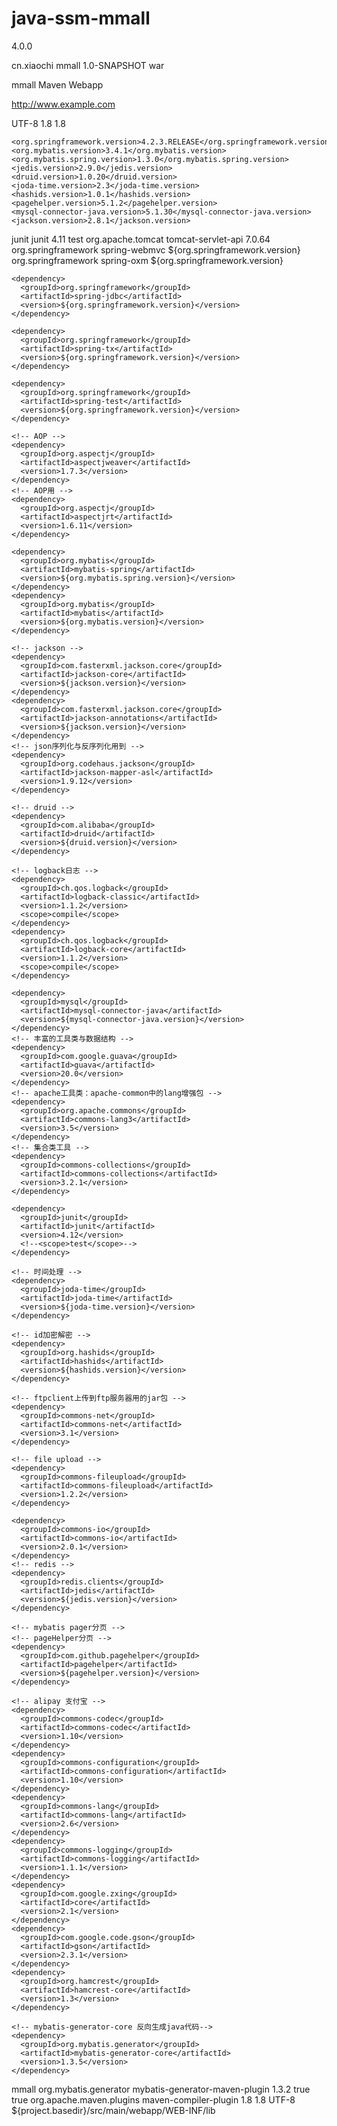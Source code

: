 # java-ssm-mmall

<?xml version="1.0" encoding="UTF-8"?>

<project xmlns="http://maven.apache.org/POM/4.0.0" xmlns:xsi="http://www.w3.org/2001/XMLSchema-instance"
  xsi:schemaLocation="http://maven.apache.org/POM/4.0.0 http://maven.apache.org/xsd/maven-4.0.0.xsd">
  <modelVersion>4.0.0</modelVersion>

  <groupId>cn.xiaochi</groupId>
  <artifactId>mmall</artifactId>
  <version>1.0-SNAPSHOT</version>
  <packaging>war</packaging>

  <name>mmall Maven Webapp</name>
  <!-- FIXME change it to the project's website -->
  <url>http://www.example.com</url>

  <properties>
    <project.build.sourceEncoding>UTF-8</project.build.sourceEncoding>
    <maven.compiler.source>1.8</maven.compiler.source>
    <maven.compiler.target>1.8</maven.compiler.target>

    <org.springframework.version>4.2.3.RELEASE</org.springframework.version>
    <org.mybatis.version>3.4.1</org.mybatis.version>
    <org.mybatis.spring.version>1.3.0</org.mybatis.spring.version>
    <jedis.version>2.9.0</jedis.version>
    <druid.version>1.0.20</druid.version>
    <joda-time.version>2.3</joda-time.version>
    <hashids.version>1.0.1</hashids.version>
    <pagehelper.version>5.1.2</pagehelper.version>
    <mysql-connector-java.version>5.1.30</mysql-connector-java.version>
    <jackson.version>2.8.1</jackson.version>
  </properties>

  <dependencies>
    <dependency>
      <groupId>junit</groupId>
      <artifactId>junit</artifactId>
      <version>4.11</version>
      <scope>test</scope>
    </dependency>
    <!-- servlet -->
    <dependency>
      <groupId>org.apache.tomcat</groupId>
      <artifactId>tomcat-servlet-api</artifactId>
      <version>7.0.64</version>
    </dependency>
    <!-- springmvc -->
    <dependency>
      <groupId>org.springframework</groupId>
      <artifactId>spring-webmvc</artifactId>
      <version>${org.springframework.version}</version>
    </dependency>
    <!-- spring-oxm -->
    <dependency>
      <groupId>org.springframework</groupId>
      <artifactId>spring-oxm</artifactId>
      <version>${org.springframework.version}</version>
    </dependency>

    <dependency>
      <groupId>org.springframework</groupId>
      <artifactId>spring-jdbc</artifactId>
      <version>${org.springframework.version}</version>
    </dependency>

    <dependency>
      <groupId>org.springframework</groupId>
      <artifactId>spring-tx</artifactId>
      <version>${org.springframework.version}</version>
    </dependency>

    <dependency>
      <groupId>org.springframework</groupId>
      <artifactId>spring-test</artifactId>
      <version>${org.springframework.version}</version>
    </dependency>

    <!-- AOP -->
    <dependency>
      <groupId>org.aspectj</groupId>
      <artifactId>aspectjweaver</artifactId>
      <version>1.7.3</version>
    </dependency>
    <!-- AOP用 -->
    <dependency>
      <groupId>org.aspectj</groupId>
      <artifactId>aspectjrt</artifactId>
      <version>1.6.11</version>
    </dependency>

    <dependency>
      <groupId>org.mybatis</groupId>
      <artifactId>mybatis-spring</artifactId>
      <version>${org.mybatis.spring.version}</version>
    </dependency>
    <dependency>
      <groupId>org.mybatis</groupId>
      <artifactId>mybatis</artifactId>
      <version>${org.mybatis.version}</version>
    </dependency>

    <!-- jackson -->
    <dependency>
      <groupId>com.fasterxml.jackson.core</groupId>
      <artifactId>jackson-core</artifactId>
      <version>${jackson.version}</version>
    </dependency>
    <dependency>
      <groupId>com.fasterxml.jackson.core</groupId>
      <artifactId>jackson-annotations</artifactId>
      <version>${jackson.version}</version>
    </dependency>
    <!-- json序列化与反序列化用到 -->
    <dependency>
      <groupId>org.codehaus.jackson</groupId>
      <artifactId>jackson-mapper-asl</artifactId>
      <version>1.9.12</version>
    </dependency>

    <!-- druid -->
    <dependency>
      <groupId>com.alibaba</groupId>
      <artifactId>druid</artifactId>
      <version>${druid.version}</version>
    </dependency>

    <!-- logback日志 -->
    <dependency>
      <groupId>ch.qos.logback</groupId>
      <artifactId>logback-classic</artifactId>
      <version>1.1.2</version>
      <scope>compile</scope>
    </dependency>
    <dependency>
      <groupId>ch.qos.logback</groupId>
      <artifactId>logback-core</artifactId>
      <version>1.1.2</version>
      <scope>compile</scope>
    </dependency>

    <dependency>
      <groupId>mysql</groupId>
      <artifactId>mysql-connector-java</artifactId>
      <version>${mysql-connector-java.version}</version>
    </dependency>
    <!-- 丰富的工具类与数据结构 -->
    <dependency>
      <groupId>com.google.guava</groupId>
      <artifactId>guava</artifactId>
      <version>20.0</version>
    </dependency>
    <!-- apache工具类：apache-common中的lang增强包 -->
    <dependency>
      <groupId>org.apache.commons</groupId>
      <artifactId>commons-lang3</artifactId>
      <version>3.5</version>
    </dependency>
    <!-- 集合类工具 -->
    <dependency>
      <groupId>commons-collections</groupId>
      <artifactId>commons-collections</artifactId>
      <version>3.2.1</version>
    </dependency>

    <dependency>
      <groupId>junit</groupId>
      <artifactId>junit</artifactId>
      <version>4.12</version>
      <!--<scope>test</scope>-->
    </dependency>

    <!-- 时间处理 -->
    <dependency>
      <groupId>joda-time</groupId>
      <artifactId>joda-time</artifactId>
      <version>${joda-time.version}</version>
    </dependency>

    <!-- id加密解密 -->
    <dependency>
      <groupId>org.hashids</groupId>
      <artifactId>hashids</artifactId>
      <version>${hashids.version}</version>
    </dependency>

    <!-- ftpclient上传到ftp服务器用的jar包 -->
    <dependency>
      <groupId>commons-net</groupId>
      <artifactId>commons-net</artifactId>
      <version>3.1</version>
    </dependency>

    <!-- file upload -->
    <dependency>
      <groupId>commons-fileupload</groupId>
      <artifactId>commons-fileupload</artifactId>
      <version>1.2.2</version>
    </dependency>

    <dependency>
      <groupId>commons-io</groupId>
      <artifactId>commons-io</artifactId>
      <version>2.0.1</version>
    </dependency>
    <!-- redis -->
    <dependency>
      <groupId>redis.clients</groupId>
      <artifactId>jedis</artifactId>
      <version>${jedis.version}</version>
    </dependency>

    <!-- mybatis pager分页 -->
    <!-- pageHelper分页 -->
    <dependency>
      <groupId>com.github.pagehelper</groupId>
      <artifactId>pagehelper</artifactId>
      <version>${pagehelper.version}</version>
    </dependency>

<!--    <dependency>-->
<!--      <groupId>com.github.miemiedev</groupId>-->
<!--      <artifactId>mybatis-paginator</artifactId>-->
<!--      <version>1.2.17</version>-->
<!--    </dependency>-->

<!--    <dependency>-->
<!--      <groupId>com.github.jsqlparser</groupId>-->
<!--      <artifactId>jsqlparser</artifactId>-->
<!--      <version>0.9.4</version>-->
<!--    </dependency>-->


    <!-- alipay 支付宝 -->
    <dependency>
      <groupId>commons-codec</groupId>
      <artifactId>commons-codec</artifactId>
      <version>1.10</version>
    </dependency>
    <dependency>
      <groupId>commons-configuration</groupId>
      <artifactId>commons-configuration</artifactId>
      <version>1.10</version>
    </dependency>
    <dependency>
      <groupId>commons-lang</groupId>
      <artifactId>commons-lang</artifactId>
      <version>2.6</version>
    </dependency>
    <dependency>
      <groupId>commons-logging</groupId>
      <artifactId>commons-logging</artifactId>
      <version>1.1.1</version>
    </dependency>
    <dependency>
      <groupId>com.google.zxing</groupId>
      <artifactId>core</artifactId>
      <version>2.1</version>
    </dependency>
    <dependency>
      <groupId>com.google.code.gson</groupId>
      <artifactId>gson</artifactId>
      <version>2.3.1</version>
    </dependency>
    <dependency>
      <groupId>org.hamcrest</groupId>
      <artifactId>hamcrest-core</artifactId>
      <version>1.3</version>
    </dependency>

    <!-- mybatis-generator-core 反向生成java代码-->
    <dependency>
      <groupId>org.mybatis.generator</groupId>
      <artifactId>mybatis-generator-core</artifactId>
      <version>1.3.5</version>
    </dependency>
  </dependencies>

  <build>
    <finalName>mmall</finalName>
      <plugins>
        <plugin>
          <!-- mybatis generator 自动生成代码插件 -->
          <groupId>org.mybatis.generator</groupId>
          <artifactId>mybatis-generator-maven-plugin</artifactId>
          <version>1.3.2</version>
          <configuration>
            <verbose>true</verbose>
            <overwrite>true</overwrite>
          </configuration>
        </plugin>
        <!-- geelynote maven的核心插件之-complier插件默认只支持编译Java 1.4，因此需要加上支持高版本jre的配置，在pom.xml里面加上 增加编译插 -->
        <plugin>
          <groupId>org.apache.maven.plugins</groupId>
          <artifactId>maven-compiler-plugin</artifactId>
          <configuration>
            <source>1.8</source>
            <target>1.8</target>
            <encoding>UTF-8</encoding>
            <compilerArguments>
              <!-- 本地jar，支付宝jar包放到  src/main/webapp/WEB-INF/lib 文件夹下，
                  如果没有配置，本地没问题，但是线上会找不到sdk类
                  为什么要引入，因为支付宝jar包再中央仓库没有
               -->
              <extdirs>${project.basedir}/src/main/webapp/WEB-INF/lib</extdirs>
            </compilerArguments>
          </configuration>
        </plugin>
      </plugins>
  </build>
</project>
